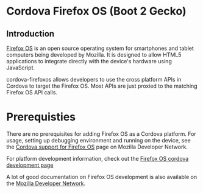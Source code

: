 <!--
#
# Licensed to the Apache Software Foundation (ASF) under one
# or more contributor license agreements.  See the NOTICE file
# distributed with this work for additional information
# regarding copyright ownership.  The ASF licenses this file
# to you under the Apache License, Version 2.0 (the
# "License"); you may not use this file except in compliance
# with the License.  You may obtain a copy of the License at
#
# http://www.apache.org/licenses/LICENSE-2.0
#
# Unless required by applicable law or agreed to in writing,
# software distributed under the License is distributed on an
# "AS IS" BASIS, WITHOUT WARRANTIES OR CONDITIONS OF ANY
#  KIND, either express or implied.  See the License for the
# specific language governing permissions and limitations
# under the License.
#
-->
Cordova Firefox OS (Boot 2 Gecko)
==============================

Introduction
------------

[Firefox OS](http://www.mozilla.org/en-US/firefox/os/) is an open source operating system for smartphones and tablet computers being developed by Mozilla. It is designed to allow HTML5 applications to integrate directly with the device's hardware using JavaScript.

cordova-firefoxos allows developers to use the cross platform APIs in Cordova to target the Firefox OS. Most APIs are just proxied to the matching Firefox OS API calls.

Prerequisties
==============

There are no prerequisites for adding Firefox OS as a Cordova platform. For usage, setting up debugging environment and running on the device, see the [Cordova support for Firefox OS](https://developer.mozilla.org/en-US/Apps/Tools_and_frameworks/Cordova_support_for_Firefox_OS) page on Mozilla Developer Network.

For platform development information, check out the [Firefox OS cordova development page](http://mozilla-cordova.github.io)

A lot of good documentation on Firefox OS development is also available on the [Mozilla Developer Network](https://developer.mozilla.org/en/docs/Mozilla/Firefox_OS).
